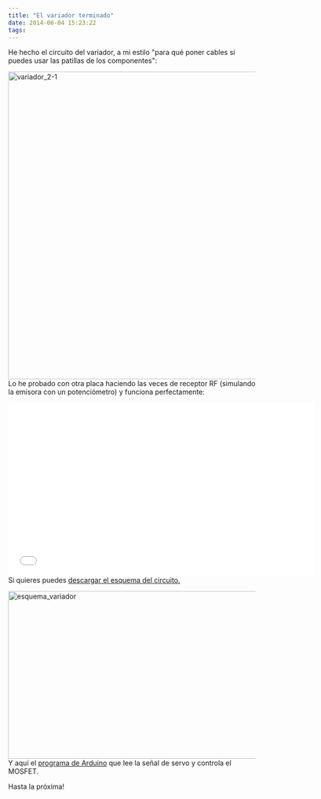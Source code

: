 ```yaml
---
title: "El variador terminado"
date: 2014-06-04 15:23:22
tags: 
---
```

He hecho el circuito del variador, a mi estilo "para qué poner cables si puedes usar las patillas de los componentes":

<a href="http://yombo.org/wp-content/uploads/2014/06/variador_2-1.jpg"><img class="aligncenter size-large wp-image-986" alt="variador_2-1" src="http://yombo.org/wp-content/uploads/2014/06/variador_2-1-1021x1024.jpg" width="625" height="626" /></a>Lo he probado con otra placa haciendo las veces de receptor RF (simulando la emisora con un potenciómetro) y funciona perfectamente:
<iframe src="//www.youtube.com/embed/5fcHhxKQhYg" height="352" width="625" allowfullscreen="" frameborder="0"></iframe>
Si quieres puedes <a href="http://yombo.org/wp-content/uploads/2014/06/Variador.zip">descargar el esquema del circuito.</a>

<a href="http://yombo.org/wp-content/uploads/2014/06/esquema_variador.png"><img class="aligncenter size-large wp-image-988" alt="esquema_variador" src="http://yombo.org/wp-content/uploads/2014/06/esquema_variador-1024x560.png" width="625" height="341" /></a>Y aquí el <a href="http://yombo.org/wp-content/uploads/2014/06/VariadorMotor.txt">programa de Arduino</a> que lee la señal de servo y controla el MOSFET.

Hasta la próxima!

&nbsp;

&nbsp;